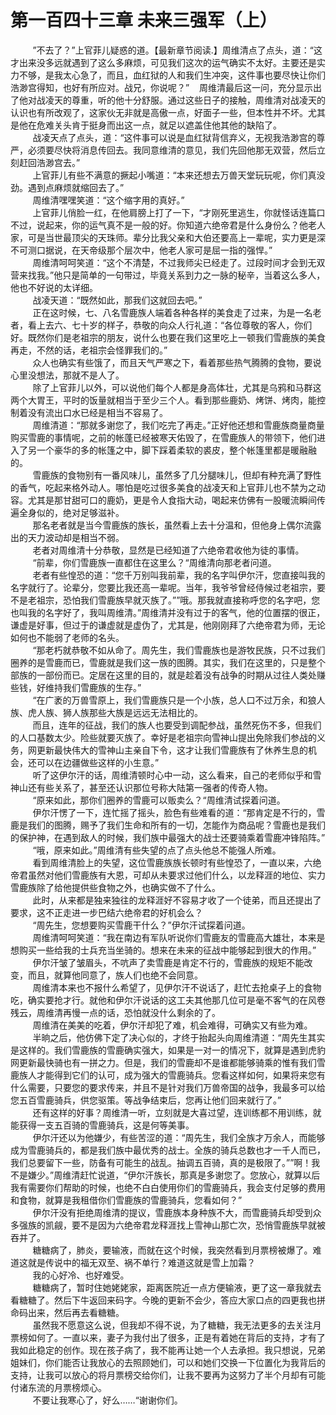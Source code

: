 <h1>第一百四十三章 未来三强军（上）</h1>
<div id="content">&nbsp&nbsp&nbsp&nbsp&nbsp&nbsp&nbsp&nbsp
 ”不去了？”上官菲儿疑惑的道。【最新章节阅读.】周维清点了点头，道：“这才出来没多远就遇到了这么多麻烦，可见我们这次的运气确实不太好。主要还是实力不够，是我太心急了，而且，血红狱的人和我们生冲突，这件事也要尽快让你们浩渺宫得知，也好有所应对。战兄，你说呢？”    周维清最后这一问，充分显示出了他对战凌天的尊重，听的他十分舒服。通过这些日子的接触，周维清对战凌天的认识也有所改观了，这家伙无非就是高傲一点，好面子一些，但本性并不坏。尤其是他在危难关头肯于挺身而出这一点，就足以遮盖住他其他的缺陷了。
 <br/>&nbsp&nbsp&nbsp&nbsp&nbsp&nbsp&nbsp&nbsp
 战凌天点了点头，道：“这件事可以说是血红狱背信弃义，无视我浩渺宫的尊严，必须要尽快将消息传回去。我同意维清的意见，我们先回他那无双营，然后立刻赶回浩渺宫去。”
 <br/>&nbsp&nbsp&nbsp&nbsp&nbsp&nbsp&nbsp&nbsp
 上官菲儿有些不满意的撅起小嘴道：“本来还想去万兽天堂玩玩呢，你们真没劲。遇到点麻烦就缩回去了。”
 <br/>&nbsp&nbsp&nbsp&nbsp&nbsp&nbsp&nbsp&nbsp
 周维清嘿嘿笑道：“这个缩字用的真好。”
 <br/>&nbsp&nbsp&nbsp&nbsp&nbsp&nbsp&nbsp&nbsp
 上官菲儿俏脸一红，在他肩膀上打了一下，“才刚死里逃生，你就怪话连篇口不过，说起来，你的运气真不是一般的好。你知道六绝帝君是什么身份么？他老人家，可是当世最顶尖的天珠师。辈分比我父亲和大伯还要高上一辈呢，实力更是深不可测口据说，在天帝级那个层次中，他老人家可是屈一指的强悍。”
 <br/>&nbsp&nbsp&nbsp&nbsp&nbsp&nbsp&nbsp&nbsp
 周维清呵呵笑道：“这个不清楚，不过我师尖已经走了。过段时间才会到无双营来找我。”他只是简单的一句带过，毕竟关系到力之一脉的秘辛，当着这么多人，他也不好说的太详细。
 <br/>&nbsp&nbsp&nbsp&nbsp&nbsp&nbsp&nbsp&nbsp
 战凌天道：“既然如此，那我们这就回去吧。”
 <br/>&nbsp&nbsp&nbsp&nbsp&nbsp&nbsp&nbsp&nbsp
 正在这时候，七、八名雪鹿族人端着各种各样的美食走了过来，为是一名老者，看上去六、七十岁的样子，恭敬的向众人行礼道：“各位尊敬的客人，你们好。既然你们是老祖宗的朋友，说什么也要在我们这里吃上一顿我们雪鹿族的美食再走，不然的话，老祖宗会怪罪我们的。”
 <br/>&nbsp&nbsp&nbsp&nbsp&nbsp&nbsp&nbsp&nbsp
 众人也确实有些饿了，而且天气严寒之下，看着那些热气腾腾的食物，要说心里没想法，那就不是人了。
 <br/>&nbsp&nbsp&nbsp&nbsp&nbsp&nbsp&nbsp&nbsp
 除了上官菲儿以外，可以说他们每个人都是身高体壮，尤其是乌鸦和马群这两个大胃王，平时的饭量就相当于至少三个人。看到那些鹿奶、烤饼、烤肉，能控制着没有流出口水已经是相当不容易了。
 <br/>&nbsp&nbsp&nbsp&nbsp&nbsp&nbsp&nbsp&nbsp
 周维清道：“那就多谢您了，我们吃完了再走。”正好他还想和雪鹿族商量商量购买雪鹿的事情呢，之前的帐蓬已经被寒天佑毁了，在雪鹿族人的带领下，他们进入了另一个豪华的多的帐篷之中，脚下踩着柔软的裘皮，整个帐篷里都是暖融融的。
 <br/>&nbsp&nbsp&nbsp&nbsp&nbsp&nbsp&nbsp&nbsp
 雪鹿族的食物别有一番风味儿，虽然多了几分腿味儿，但却有种充满了野性的香气，吃起来格外动人。哪怕是吃过很多美食的战凌天和上官菲儿也不禁为之动容。尤其是那甘甜可口的鹿奶，更是令人食指大动，喝起来仿佛有一股暖流瞬间传遍全身似的，绝对足够滋补。
 <br/>&nbsp&nbsp&nbsp&nbsp&nbsp&nbsp&nbsp&nbsp
 那名老者就是当今雪鹿族的族长，虽然看上去十分温和，但他身上偶尔流露出的天力波动却是相当不弱。
 <br/>&nbsp&nbsp&nbsp&nbsp&nbsp&nbsp&nbsp&nbsp
 老者对周维清十分恭敬，显然是已经知道了六绝帝君收他为徒的事情。
 <br/>&nbsp&nbsp&nbsp&nbsp&nbsp&nbsp&nbsp&nbsp
 “前辈，你们雪鹿族一直都住在这里么？“周维清向那老者问道。
 <br/>&nbsp&nbsp&nbsp&nbsp&nbsp&nbsp&nbsp&nbsp
 老者有些惶恐的道：“您千万别叫我前辈，我的名字叫伊尔汗，您直接叫我的名字就行了。论辈分，您要比我还高一辈呢。当年，我爷爷曾经侍候过老祖宗，要不是老祖宗，恐怕我们雪鹿族早就灭族了。””哦。那我就直接称呼您的名字吧，您也叫我的名字好了，我叫周维清。”周维清并没有过于的客气，他的位置摆的很正，谦虚是好事，但过于的谦虚就是虚伪了，尤其是，他刚刚拜了六绝帝君为师，无论如何也不能弱了老师的名头。
 <br/>&nbsp&nbsp&nbsp&nbsp&nbsp&nbsp&nbsp&nbsp
 “那老朽就恭敬不如从命了。周先生，我们雪鹿族也是游牧民族，只不过我们圈养的是雪鹿而已，雪鹿就是我们这一族的图腾。其实，我们在这里的，只是整个部族的一部份而已。定居在这里的目的，就是趁着没有战争的时期从过往人类处赚些钱，好维持我们雪鹿族的生存。”
 <br/>&nbsp&nbsp&nbsp&nbsp&nbsp&nbsp&nbsp&nbsp
 “在广袤的万兽雪原上，我们雪鹿族只是一个小族，总人口不过万余，和狼人族、虎人族、狮人族那些大族是远远无法相比的。
 <br/>&nbsp&nbsp&nbsp&nbsp&nbsp&nbsp&nbsp&nbsp
 而且，连年的征战，我们的族人也要受到调配参战，虽然死伤不多，但我们的人口基数太少。险些就要灭族了。幸好是老祖宗向雪神山提出免除我们参战的义务，网更新最快伟大的雪神山主亲自下令，这才让我们雪鹿族有了休养生息的机会，还可以在边疆做些这样的小生意。”
 <br/>&nbsp&nbsp&nbsp&nbsp&nbsp&nbsp&nbsp&nbsp
 听了这伊尔汗的话，周维清顿时心中一动，这么看来，自己的老师似乎和雪神山还有些关系了，甚至还认识那位号称大陆第一强者的传奇人物。
 <br/>&nbsp&nbsp&nbsp&nbsp&nbsp&nbsp&nbsp&nbsp
 “原来如此，那你们圈养的雪鹿可以贩卖么？“周维清试探着问道。
 <br/>&nbsp&nbsp&nbsp&nbsp&nbsp&nbsp&nbsp&nbsp
 伊尔汗愣了一下，连忙摇了摇头，脸色有些难看的道：“那肯定是不行的，雪鹿是我们的图腾，赐予了我们生命和所有的一切，怎能作为商品呢？雪鹿也是我们的保护神，在遇到敌人的时候，我们族中最强大的战士还要骑乘着雪鹿冲锋陷阵。”
 <br/>&nbsp&nbsp&nbsp&nbsp&nbsp&nbsp&nbsp&nbsp
 “哦，原来如此。”周维清有些失望的点了点头他总不能强人所难。
 <br/>&nbsp&nbsp&nbsp&nbsp&nbsp&nbsp&nbsp&nbsp
 看到周维清脸上的失望，这位雪鹿族族长顿时有些惶恐了，一直以来，六绝帝君虽然对他们雪鹿族有大恩，可却从未要求过他们什么，以龙释涯的地位、实力雪鹿族除了给他提供些食物之外，也确实做不了什么。
 <br/>&nbsp&nbsp&nbsp&nbsp&nbsp&nbsp&nbsp&nbsp
 此时，从来都是独来独往的龙释涯好不容易才收了一个徒弟，而且还提出了要求，这不正走进一步巴结六绝帝君的好机会么？
 <br/>&nbsp&nbsp&nbsp&nbsp&nbsp&nbsp&nbsp&nbsp
 “周先生，您想要购买雪鹿干什么？”伊尔汗试探着问道。
 <br/>&nbsp&nbsp&nbsp&nbsp&nbsp&nbsp&nbsp&nbsp
 周维清呵呵笑道：“我在南边有军队听说你们雪鹿友的雪鹿高大雄壮，本来是想购买一些给我的士兵充当坐骑的。想来在未来的征战中能够起到很大的作用。”
 <br/>&nbsp&nbsp&nbsp&nbsp&nbsp&nbsp&nbsp&nbsp
 伊尔汗皱了皱眉头，不吭声了卖雪鹿是肯定不行的，雪鹿族的规矩不能改变，而且，就算他同意了，族人们也绝不会同意。
 <br/>&nbsp&nbsp&nbsp&nbsp&nbsp&nbsp&nbsp&nbsp
 周维清本来也不报什么希望了，见伊尔汗不说话了，赶忙去抢桌子上的食物吃，确实要抢才行。就他和伊尔汗说话的这工夫其他那几位可是毫不客气的在风卷残云，周维清再慢一点的话，恐怕就没什么剩余的了。
 <br/>&nbsp&nbsp&nbsp&nbsp&nbsp&nbsp&nbsp&nbsp
 周维清在美美的吃着，伊尔汗却犯了难，机会难得，可确实又有些为难。
 <br/>&nbsp&nbsp&nbsp&nbsp&nbsp&nbsp&nbsp&nbsp
 半晌之后，他仿佛下定了决心似的，才终于抬起头向周维清道：“周先生其实是这样的。我们雪鹿族的雪鹿确实强大，如果是一对一的情况下，就算是遇到虎豹网更新最快骑也有一拼之力。但是，我们的雪鹿却不是谁都能够骑乘的惟有我们雪鹿族人才能得到它们的认可，成为强大的雪鹿骑兵。您看这样如何，如果将来您有什么需要，只要您的要求传来，并且不是针对我们万兽帝国的战争，我最多可以给您五百雪鹿骑兵，供您驱策。等战争结束后，您再让他们回来就行了。”
 <br/>&nbsp&nbsp&nbsp&nbsp&nbsp&nbsp&nbsp&nbsp
 还有这样的好事？周维清一听，立刻就是大喜过望，连训练都不用训练，就能获得一支五百骑的雪鹿骑兵，这是何等美事。
 <br/>&nbsp&nbsp&nbsp&nbsp&nbsp&nbsp&nbsp&nbsp
 伊尔汗还以为他嫌少，有些苦涩的道：“周先生，我们全族才万余人，而能够成为雪鹿骑兵的，都是我们族中最优秀的战士。全族的骑兵总数也才一千人而已，我们总要留下一些，防备有可能生的战乱。抽调五百骑，真的是极限了。””啊！我不是嫌少。”周维清赶忙说道，“伊尔汗族长，那真是多谢您了。您放心，就算以后我有需要你们帮助的时候，也绝不白白使用你们的雪鹿骑兵，我会支付足够的费用和食物，就算是我租借你们雪鹿族的雪鹿骑兵，您看如何？”
 <br/>&nbsp&nbsp&nbsp&nbsp&nbsp&nbsp&nbsp&nbsp
 伊尔汗没有拒绝周维清的提议，雪鹿族本身种族不大，而雪鹿骑兵却受到众多强族的凯觎，要不是因为六绝帝君龙释涯找上雪神山那亡次，恐悄雪鹿族早就被吞并了。
 <br/>&nbsp&nbsp&nbsp&nbsp&nbsp&nbsp&nbsp&nbsp
 糖糖病了，肺炎，要输液，而就在这个时候，我突然看到月票榜被爆了。难道这就是传说中的福无双至、祸不单行？难道这就是雪上加霜？
 <br/>&nbsp&nbsp&nbsp&nbsp&nbsp&nbsp&nbsp&nbsp
 我的心好冷、也好难受。
 <br/>&nbsp&nbsp&nbsp&nbsp&nbsp&nbsp&nbsp&nbsp
 糖糖病了，暂时住她姥姥家，距离医院近一点方便输液，更了这一章我就去看糖糖了。然后下牛返回来码字。今晚的更新不会少，答应大家口点的四更我也拼命码出来，然后再去看糖糖。
 <br/>&nbsp&nbsp&nbsp&nbsp&nbsp&nbsp&nbsp&nbsp
 虽然我不愿意这么说，但我却不得不说，为了糖糖，我无法更多的去关注月票榜如何了。一直以来，妻子为我付出了很多，正是有着她在背后的支持，才有了我如此稳定的创作。现在孩子病了，我不能再让她一个人去承担。我只想说，兄弟姐妹们，你们能否让我放心的去照顾她们，可以和她们交换一下位置化为我背后的支持，让我可以放心的将月票榜交给你们，让我不要再为这努力了半个月却有可能付诸东流的月票榜烦心。
 <br/>&nbsp&nbsp&nbsp&nbsp&nbsp&nbsp&nbsp&nbsp
 不要让我寒心了，好么……“谢谢你们。
 <br/>&nbsp&nbsp&nbsp&nbsp&nbsp&nbsp&nbsp&nbsp
 <br/>&nbsp&nbsp&nbsp&nbsp&nbsp&nbsp&nbsp&nbsp
</div>
